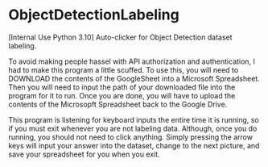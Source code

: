 # ObjectDetectionLabeling
[Internal Use Python 3.10] Auto-clicker for Object Detection dataset labeling.

To avoid making people hassel with API authorization and authentication, I had to make this program a little scuffed.
To use this, you will need to DOWNLOAD the contents of the GoogleSheet into a Microsoft Spreadsheet. 
Then you will need to input the path of your downloaded file into the program for it to run.
Once you are done, you will have to upload the contents of the Microsopft Spreadsheet back to the Google Drive.

This program is listening for keyboard inputs the entire time it is running, so if you must exit whenever you are not labeling data. 
Although, once you do running, you should not need to click anything. Simply pressing the arrow keys will input your answer into the dataset, change to the next picture, and save your spreadsheet for you when you exit. 
